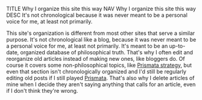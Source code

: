 TITLE Why I organize this site this way
NAV Why I organize this site this way
DESC It's not chronological because it was never meant to be a personal voice for me, at least not primarily.

This site's organization is different from most other sites that serve a similar purpose. It's not chronological like a blog, because it was never meant to be a personal voice for me, at least not primarily. It's meant to be an up-to-date, organized database of philosophical truth. That's why I often edit and reorganize old articles instead of making new ones, like bloggers do. Of course it covers some non-philosophical topics, like [Prismata strategy](/prismata/), but even that section isn't chronologically organized and I'd still be regularly editing old posts if I still played [Prismata](/reviews/prismata). That's also why I delete articles of mine when I decide they aren't saying anything that calls for an article, even if I don't think they're wrong.
